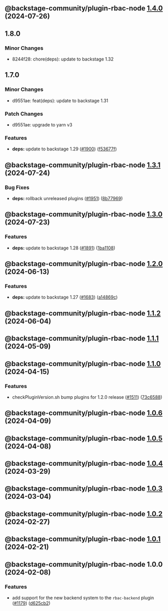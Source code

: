 ## @backstage-community/plugin-rbac-node [1.4.0](https://github.com/janus-idp/backstage-plugins/compare/@backstage-community/plugin-rbac-node@1.3.1...@backstage-community/plugin-rbac-node@1.4.0) (2024-07-26)

## 1.8.0

### Minor Changes

- 8244f28: chore(deps): update to backstage 1.32

## 1.7.0

### Minor Changes

- d9551ae: feat(deps): update to backstage 1.31

### Patch Changes

- d9551ae: upgrade to yarn v3

### Features

- **deps:** update to backstage 1.29 ([#1900](https://github.com/janus-idp/backstage-plugins/issues/1900)) ([f53677f](https://github.com/janus-idp/backstage-plugins/commit/f53677fb02d6df43a9de98c43a9f101a6db76802))

## @backstage-community/plugin-rbac-node [1.3.1](https://github.com/janus-idp/backstage-plugins/compare/@backstage-community/plugin-rbac-node@1.3.0...@backstage-community/plugin-rbac-node@1.3.1) (2024-07-24)

### Bug Fixes

- **deps:** rollback unreleased plugins ([#1951](https://github.com/janus-idp/backstage-plugins/issues/1951)) ([8b77969](https://github.com/janus-idp/backstage-plugins/commit/8b779694f02f8125587296305276b84cdfeeaebe))

## @backstage-community/plugin-rbac-node [1.3.0](https://github.com/janus-idp/backstage-plugins/compare/@backstage-community/plugin-rbac-node@1.2.0...@backstage-community/plugin-rbac-node@1.3.0) (2024-07-23)

### Features

- **deps:** update to backstage 1.28 ([#1891](https://github.com/janus-idp/backstage-plugins/issues/1891)) ([1ba1108](https://github.com/janus-idp/backstage-plugins/commit/1ba11088e0de60e90d138944267b83600dc446e5))

## @backstage-community/plugin-rbac-node [1.2.0](https://github.com/janus-idp/backstage-plugins/compare/@backstage-community/plugin-rbac-node@1.1.2...@backstage-community/plugin-rbac-node@1.2.0) (2024-06-13)

### Features

- **deps:** update to backstage 1.27 ([#1683](https://github.com/janus-idp/backstage-plugins/issues/1683)) ([a14869c](https://github.com/janus-idp/backstage-plugins/commit/a14869c3f4177049cb8d6552b36c3ffd17e7997d))

## @backstage-community/plugin-rbac-node [1.1.2](https://github.com/janus-idp/backstage-plugins/compare/@backstage-community/plugin-rbac-node@1.1.1...@backstage-community/plugin-rbac-node@1.1.2) (2024-06-04)

## @backstage-community/plugin-rbac-node [1.1.1](https://github.com/janus-idp/backstage-plugins/compare/@backstage-community/plugin-rbac-node@1.1.0...@backstage-community/plugin-rbac-node@1.1.1) (2024-05-09)

## @backstage-community/plugin-rbac-node [1.1.0](https://github.com/janus-idp/backstage-plugins/compare/@backstage-community/plugin-rbac-node@1.0.6...@backstage-community/plugin-rbac-node@1.1.0) (2024-04-15)

### Features

- checkPluginVersion.sh bump plugins for 1.2.0 release ([#1511](https://github.com/janus-idp/backstage-plugins/issues/1511)) ([73c6588](https://github.com/janus-idp/backstage-plugins/commit/73c6588adb7e8c20907b06f2a8ef248cfd4332e4))

## @backstage-community/plugin-rbac-node [1.0.6](https://github.com/janus-idp/backstage-plugins/compare/@backstage-community/plugin-rbac-node@1.0.5...@backstage-community/plugin-rbac-node@1.0.6) (2024-04-09)

## @backstage-community/plugin-rbac-node [1.0.5](https://github.com/janus-idp/backstage-plugins/compare/@backstage-community/plugin-rbac-node@1.0.4...@backstage-community/plugin-rbac-node@1.0.5) (2024-04-08)

## @backstage-community/plugin-rbac-node [1.0.4](https://github.com/janus-idp/backstage-plugins/compare/@backstage-community/plugin-rbac-node@1.0.3...@backstage-community/plugin-rbac-node@1.0.4) (2024-03-29)

## @backstage-community/plugin-rbac-node [1.0.3](https://github.com/janus-idp/backstage-plugins/compare/@backstage-community/plugin-rbac-node@1.0.2...@backstage-community/plugin-rbac-node@1.0.3) (2024-03-04)

## @backstage-community/plugin-rbac-node [1.0.2](https://github.com/janus-idp/backstage-plugins/compare/@backstage-community/plugin-rbac-node@1.0.1...@backstage-community/plugin-rbac-node@1.0.2) (2024-02-27)

## @backstage-community/plugin-rbac-node [1.0.1](https://github.com/janus-idp/backstage-plugins/compare/@backstage-community/plugin-rbac-node@1.0.0...@backstage-community/plugin-rbac-node@1.0.1) (2024-02-21)

## @backstage-community/plugin-rbac-node 1.0.0 (2024-02-08)

### Features

- add support for the new backend system to the `rbac-backend` plugin ([#1179](https://github.com/janus-idp/backstage-plugins/issues/1179)) ([d625cb2](https://github.com/janus-idp/backstage-plugins/commit/d625cb2470513862027e048c70944275043ce70a))
